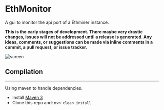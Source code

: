# EthMonitor
A gui to monitor the api port of a Ethminer instance.

**This is the early stages of development. There maybe very drastic changes, issues will not be addressed until a release is generated. Any ideas, comments, or suggestions can be made via inline comments in a commit, a pull request, or issue tracker.**

![screen](https://i.imgur.com/osg208u.png)



## Compilation
*****

Using maven to handle dependencies.

* Install [Maven 3](http://maven.apache.org/download.html)
* Clone this repo and: `mvn clean install`


